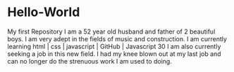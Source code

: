 # Hello-World
My first Repository
I am a 52 year old husband and father of 2 beautiful boys.
I am very adept in the fields of music and construction.
I am currently learning html | css | javascript | GitHub | Javascript 30
I am also currently seeking a job in this new field.
I had my knee blown out at my last job and can no longer do the strenuous work I am used to doing.
